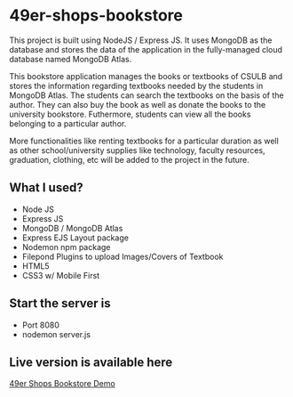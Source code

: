 # 49er-shops-bookstore

This project is built using NodeJS / Express JS. It uses MongoDB as the database and stores the data of the application in the fully-managed cloud database named MongoDB Atlas.

This bookstore application manages the books or textbooks of CSULB and stores the information regarding textbooks needed by the students in MongoDB Atlas. The students can search the textbooks on the basis of the author. They can also buy the book as well as donate the books to the university bookstore. Futhermore, students can view all the books belonging to a particular author. 

More functionalities like renting textbooks for a particular duration as well as other school/university supplies like technology, faculty resources, graduation, clothing, etc will be added to the project in the future.

## What I used?



- Node JS
- Express JS
- MongoDB / MongoDB Atlas
- Express EJS Layout package
- Nodemon npm package
- Filepond Plugins to upload Images/Covers of Textbook
- HTML5
- CSS3 w/ Mobile First

## Start the server is

- Port 8080
- nodemon server.js

## Live version is available here

[49er Shops Bookstore Demo](https://bookstore-49er-shops.herokuapp.com)


